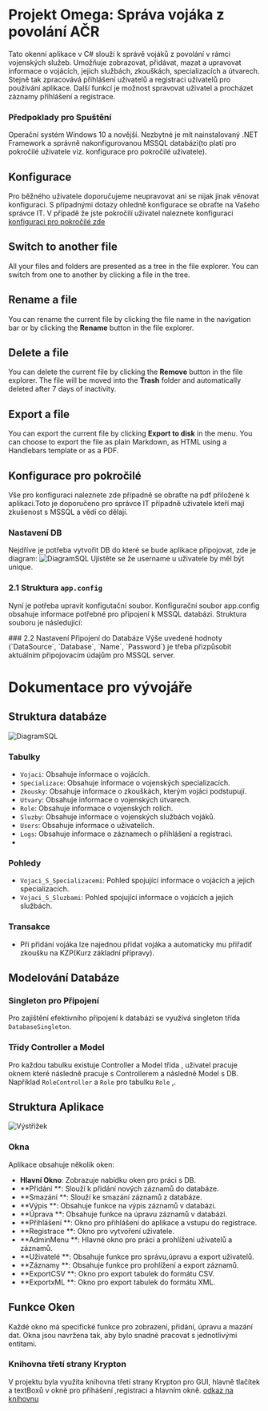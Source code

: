 # Projekt Omega: Správa vojáka z povolání AČR

Tato okenní aplikace v C# slouží k správě vojáků z povolání v rámci vojenských služeb. Umožňuje zobrazovat, přidávat, mazat a upravovat informace o vojácích, jejich službách, zkouškách, specializacích a útvarech. Stejně tak zpracovává přihlášení uživatelů a registraci uživatelů pro používání aplikace. Další funkcí je  možnost spravovat uživatel a procházet záznamy přihlášení a registrace.

### Předpoklady pro Spuštění
Operační systém Windows 10 a novější. Nezbytné je mít nainstalovaný .NET Framework a správně nakonfigurovanou MSSQL databázi(to platí pro pokročilé uživatele viz. konfigurace pro pokročilé uživatele).

## Konfigurace

Pro běžného uživatele doporučujeme neupravovat ani se nijak jinak věnovat konfiguraci. S případnými dotazy ohledně konfigurace se obraťte na Vašeho správce IT. V případě že jste pokročilí uživatel naleznete konfiguraci  [konfiguraci pro pokročilé zde](#konfigurace)

## Switch to another file

All your files and folders are presented as a tree in the file explorer. You can switch from one to another by clicking a file in the tree.

## Rename a file

You can rename the current file by clicking the file name in the navigation bar or by clicking the **Rename** button in the file explorer.

## Delete a file

You can delete the current file by clicking the **Remove** button in the file explorer. The file will be moved into the **Trash** folder and automatically deleted after 7 days of inactivity.

## Export a file

You can export the current file by clicking **Export to disk** in the menu. You can choose to export the file as plain Markdown, as HTML using a Handlebars template or as a PDF.

## Konfigurace pro pokročilé 
Vše pro konfiguraci naleznete zde případně se obraťte na pdf přiložené k aplikaci.Toto je doporučeno pro správce IT případně uživatele kteří mají zkušenost s MSSQL a vědí co dělají.
###  Nastavení DB
Nejdříve je potřeba vytvořit DB do které se bude aplikace připojovat, zde je diagram:
![DiagramSQL](https://github.com/Crusader5033/Omega/assets/113086006/f38c3b94-3149-4c5e-8e91-95b486be3c12)
Ujistěte se že username u uživatele by měl být unique.
### 2.1 Struktura `app.config`
Nyní je potřeba upravit konfigutační soubor.
Konfigurační soubor app.config obsahuje informace potřebné pro připojení k MSSQL databázi. Struktura souboru je následující:

<?xml version="1.0" encoding="utf-8" ?>
<configuration>
	<appSettings>
		<add key="DataSource" value="193.85.203.188"/>
		<add key="Database" value="prochazka6"/>
		<add key="Name" value="prochazka6"/>
		<add key="Password" value="dominik2005"/>
	</appSettings>
</configuration>
### 2.2 Nastavení Připojení do Databáze
Výše uvedené hodnoty (`DataSource`, `Database`, `Name`, `Password`) je třeba přizpůsobit aktuálním připojovacím údajům pro MSSQL server.



# Dokumentace pro vývojáře

## Struktura databáze
 

![DiagramSQL](https://github.com/Crusader5033/Omega/assets/113086006/81a95218-f230-483a-87a3-1f92c678e06b)


### Tabulky

- `Vojaci`: Obsahuje informace o vojácích.
- `Specializace`: Obsahuje informace o vojenských specializacích.
- `Zkousky`: Obsahuje informace o zkouškách, kterým vojáci podstupují.
- `Utvary`: Obsahuje informace o vojenských útvarech.
- `Role`: Obsahuje informace o vojenských rolích.
- `Sluzby`: Obsahuje informace o vojenských službách vojáků.
- `Users`: Obsahuje informace o uživatelích.
- `Logs`: Obsahuje informace o záznamech o přihlášení a registraci.
- 
###  Pohledy
- `Vojaci_S_Specializacemi`: Pohled spojující informace o vojácích a jejich specializacích.
- `Vojaci_S_Sluzbami`: Pohled spojující informace o vojácích a jejich službách.
### Transakce
- Při přidání vojáka lze najednou přidat vojáka a automaticky mu přiřadiť zkoušku na KZP(Kurz základní přípravy).
## Modelování Databáze

### Singleton pro Připojení
Pro zajištění efektivního připojení k databázi se využívá singleton třída `DatabaseSingleton`.

### Třídy Controller a Model
Pro každou tabulku existuje Controller a Model třída , uživatel pracuje oknem které následně pracuje s Controllerem a následně Model s DB. Například `RoleController` a `Role` pro tabulku `Role` ,.

## Struktura Aplikace
![Výstřižek](https://github.com/Crusader5033/Alfa3/assets/113086006/e798132d-2ade-463d-b80c-1ea692e762f4)

### Okna
Aplikace obsahuje několik oken:
- **Hlavní Okno**: Zobrazuje nabídku oken pro práci s DB.
- **Přidání **: Slouží k přidání nových záznamů do databáze.
- **Smazání **: Slouží ke smazání záznamů z databáze.
- **Výpis **: Obsahuje funkce na výpis záznamů v databázi.
- **Úprava **: Obsahuje funkce na úpravu záznamů v databázi.
- **Přihlášení **: Okno pro přihlášení do aplikace a vstupu do registrace.
- **Registrace **: Okno pro vytvoření uživatele.
- **AdminMenu **: Hlavné okno pro práci a prohlížení uživatelů a záznamů.
- **Uživatelé **: Obsahuje funkce pro správu,úpravu a export uživatelů.
- **Záznamy **: Obsahuje funkce pro prohlížení a export záznamů.
- **ExportCSV **: Okno pro export tabulek do formátu CSV.
- **ExportxML **: Okno pro export tabulek do formátu XML.

## Funkce Oken
Každé okno má specifické funkce pro zobrazení, přidání, úpravu a mazání dat. Okna jsou navržena tak, aby bylo snadné pracovat s jednotlivými entitami.

### Knihovna třetí strany Krypton
V projektu byla využita knihovna třetí strany Krypton pro GUI, hlavně tlačítek a textBoxů v okně pro přihášení ,registraci a hlavním okně.
[odkaz na knihovnu](https://github.com/ComponentFactory/Krypton)

